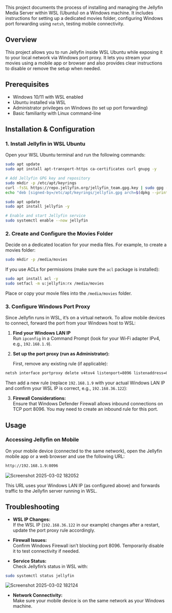 This project documents the process of installing and managing the Jellyfin Media Server within WSL (Ubuntu) on a Windows machine. It includes instructions for setting up a dedicated movies folder, configuring Windows port forwarding using `netsh`, testing mobile connectivity.

## Overview

This project allows you to run Jellyfin inside WSL Ubuntu while exposing it to your local network via Windows port proxy. It lets you stream your movies using a mobile app or browser and also provides clear instructions to disable or remove the setup when needed.

## Prerequisites

- Windows 10/11 with WSL enabled
- Ubuntu installed via WSL
- Administrator privileges on Windows (to set up port forwarding)
- Basic familiarity with Linux command-line

## Installation & Configuration

### 1. Install Jellyfin in WSL Ubuntu

Open your WSL Ubuntu terminal and run the following commands:

```bash
sudo apt update
sudo apt install apt-transport-https ca-certificates curl gnupg -y

# Add Jellyfin GPG key and repository
sudo mkdir -p /etc/apt/keyrings
curl -fsSL https://repo.jellyfin.org/jellyfin_team.gpg.key | sudo gpg --dearmor -o /etc/apt/keyrings/jellyfin.gpg
echo "deb [signed-by=/etc/apt/keyrings/jellyfin.gpg arch=$(dpkg --print-architecture)] https://repo.jellyfin.org/ubuntu $(lsb_release -cs) main" | sudo tee /etc/apt/sources.list.d/jellyfin.list

sudo apt update
sudo apt install jellyfin -y

# Enable and start Jellyfin service
sudo systemctl enable --now jellyfin
```

### 2. Create and Configure the Movies Folder

Decide on a dedicated location for your media files. For example, to create a movies folder:

```bash
sudo mkdir -p /media/movies
```

If you use ACLs for permissions (make sure the `acl` package is installed):

```bash
sudo apt install acl -y
sudo setfacl -m u:jellyfin:rx /media/movies
```

Place or copy your movie files into the `/media/movies` folder.

### 3. Configure Windows Port Proxy

Since Jellyfin runs in WSL, it’s on a virtual network. To allow mobile devices to connect, forward the port from your Windows host to WSL:

1. **Find your Windows LAN IP**  
    Run `ipconfig` in a Command Prompt (look for your Wi‑Fi adapter IPv4, e.g., `192.168.1.9`).
    
2. **Set up the port proxy (run as Administrator):**
    
    First, remove any existing rule (if applicable):

```bash
netsh interface portproxy delete v4tov4 listenport=8096 listenaddress=0.0.0.0
```

Then add a new rule (replace `192.168.1.9` with your actual Windows LAN IP and confirm your WSL IP is correct, e.g., `192.168.36.122`):

    
3.  **Firewall Considerations:**  
    Ensure that Windows Defender Firewall allows inbound connections on TCP port 8096. You may need to create an inbound rule for this port.

## Usage

### Accessing Jellyfin on Mobile

On your mobile device (connected to the same network), open the Jellyfin mobile app or a web browser and use the following URL:

```bash
http://192.168.1.9:8096
```

![Screenshot 2025-03-02 182052](https://github.com/user-attachments/assets/c0ae555a-ba97-46da-9d5b-1e5fa836f502)


This URL uses your Windows LAN IP (as configured above) and forwards traffic to the Jellyfin server running in WSL.

## Troubleshooting

- **WSL IP Changes:**  
    If the WSL IP (`192.168.36.122` in our example) changes after a restart, update the port proxy rule accordingly.
    
- **Firewall Issues:**  
    Confirm Windows Firewall isn’t blocking port 8096. Temporarily disable it to test connectivity if needed.
    
- **Service Status:**  
    Check Jellyfin’s status in WSL with:

```bash
sudo systemctl status jellyfin
```

![Screenshot 2025-03-02 182124](https://github.com/user-attachments/assets/cb145578-19e7-45ba-81b8-e3804a2fe92d)
    
- **Network Connectivity:**  
    Make sure your mobile device is on the same network as your Windows machine.

